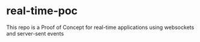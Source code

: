 # real-time-poc
This repo is a Proof of Concept for real-time applications using websockets and server-sent events
